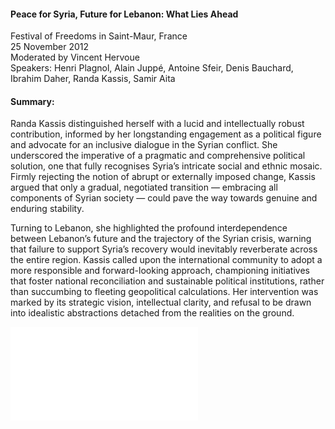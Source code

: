 <h4>Peace for Syria, Future for Lebanon: What Lies Ahead</h4>

Festival of Freedoms in Saint-Maur, France<br>
25 November 2012<br>
Moderated by Vincent Hervoue<br>
Speakers: Henri Plagnol, Alain Juppé, Antoine Sfeir, Denis Bauchard, Ibrahim Daher, Randa Kassis, Samir Aita


<h4>Summary:</h4>	

Randa Kassis distinguished herself with a lucid and intellectually robust contribution, informed by her longstanding engagement as a political figure and advocate for an inclusive dialogue in the Syrian conflict. She underscored the imperative of a pragmatic and comprehensive political solution, one that fully recognises Syria’s intricate social and ethnic mosaic. Firmly rejecting the notion of abrupt or externally imposed change, Kassis argued that only a gradual, negotiated transition — embracing all components of Syrian society — could pave the way towards genuine and enduring stability.

Turning to Lebanon, she highlighted the profound interdependence between Lebanon’s future and the trajectory of the Syrian crisis, warning that failure to support Syria’s recovery would inevitably reverberate across the entire region. Kassis called upon the international community to adopt a more responsible and forward-looking approach, championing initiatives that foster national reconciliation and sustainable political institutions, rather than succumbing to fleeting geopolitical calculations. Her intervention was marked by its strategic vision, intellectual clarity, and refusal to be drawn into idealistic abstractions detached from the realities on the ground.

![](143.pdf)
<p></p>
